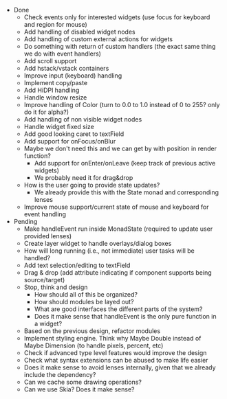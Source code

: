 - Done
  - Check events only for interested widgets (use focus for keyboard and region for mouse)
  - Add handling of disabled widget nodes
  - Add handling of custom external actions for widgets
  - Do something with return of custom handlers (the exact same thing we do with event handlers)
  - Add scroll support
  - Add hstack/vstack containers
  - Improve input (keyboard) handling
  - Implement copy/paste
  - Add HiDPI handling
  - Handle window resize
  - Improve handling of Color (turn to 0.0 to 1.0 instead of 0 to 255? only do it for alpha?)
  - Add handling of non visible widget nodes
  - Handle widget fixed size
  - Add good looking caret to textField
  - Add support for onFocus/onBlur
  - Maybe we don't need this and we can get by with position in render function?
    - Add support for onEnter/onLeave (keep track of previous active widgets)
    - We probably need it for drag&drop
  - How is the user going to provide state updates?
    - We already provide this with the State monad and corresponding lenses
  - Improve mouse support/current state of mouse and keyboard for event handling
- Pending
  - Make handleEvent run inside MonadState (required to update user provided lenses)
  - Create layer widget to handle overlays/dialog boxes
  - How will long running (i.e., not immediate) user tasks will be handled?
  - Add text selection/editing to textField
  - Drag & drop (add attribute indicating if component supports being source/target)
  - Stop, think and design
    - How should all of this be organized?
    - How should modules be layed out?
    - What are good interfaces the different parts of the system?
    - Does it make sense that handleEvent is the only pure function in a widget?
  - Based on the previous design, refactor modules
  - Implement styling engine. Think why Maybe Double instead of Maybe Dimension (to handle pixels, percent, etc)
  - Check if advanced type level features would improve the design
  - Check what syntax extensions can be abused to make life easier
  - Does it make sense to avoid lenses internally, given that we already include the dependency?
  - Can we cache some drawing operations?
  - Can we use Skia? Does it make sense?
